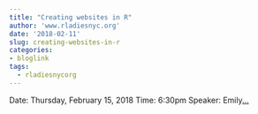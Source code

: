 ```yaml
---
title: "Creating websites in R"
author: 'www.rladiesnyc.org'
date: '2018-02-11'
slug: creating-websites-in-r
categories:
- bloglink
tags:
  - rladiesnycorg
---
```


Date: Thursday, February 15, 2018 Time: 6:30pm Speaker: Emily[... <i class="fas fa-external-link-alt"></i>](http://www.rladiesnyc.org/post/creating-websites-in-r/)

